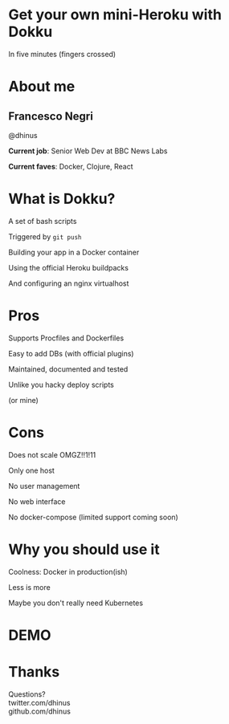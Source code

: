 # Get your own mini-Heroku with Dokku
In five minutes (fingers crossed)


# About me

## Francesco Negri
@dhinus

**Current job**: Senior Web Dev at BBC News Labs

**Current faves**: Docker, Clojure, React


# What is Dokku?

A set of bash scripts

Triggered by `git push`

Building your app in a Docker container

Using the official Heroku buildpacks

And configuring an nginx virtualhost


# Pros

Supports Procfiles and Dockerfiles

Easy to add DBs (with official plugins)

Maintained, documented and tested

Unlike you hacky deploy scripts

(or mine)


# Cons

Does not scale OMGZ!!1!11

Only one host

No user management

No web interface

No docker-compose (limited support coming soon)


# Why you should use it

Coolness: Docker in production(ish)

Less is more

Maybe you don't really need Kubernetes


# DEMO


# Thanks
Questions?<br>
twitter.com/dhinus<br>
github.com/dhinus
